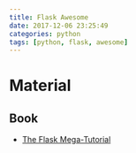 ```yaml
---
title: Flask Awesome
date: 2017-12-06 23:25:49
categories: python
tags: [python, flask, awesome]
---
```


# Material
## Book
- [The Flask Mega-Tutorial](https://blog.miguelgrinberg.com/post/the-flask-mega-tutorial-part-i-hello-world)
